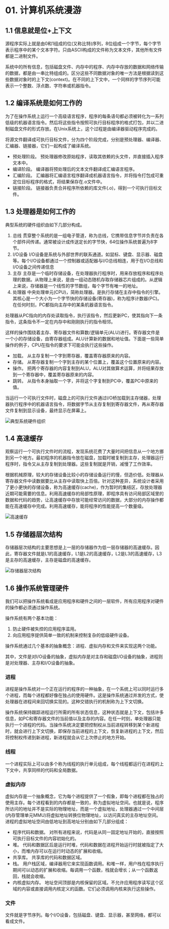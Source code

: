 # 01. 计算机系统漫游

## 1.1 信息就是位+上下文
源程序实际上就是由0和1组成的位(又称比特)序列，8位组成一个字节，每个字节表示程序中的某个文本字符。只由ASCII构成的文件称为文本文件，其他所有文件都是二进制文件。

系统中的所有信息，包括磁盘文件、内存中的程序、内存中存放的数据和网络传输的数据，都是由一串比特组成的。区分这些不同数据对象的唯一方法是根据读到这些数据对象时的上下文(context)。在不同的上下文中，一个同样的字节序列可能表示一个整数、浮点数、字符串或机器指令。

## 1.2 编译系统是如何工作的
为了在操作系统上运行一个高级语言程序，程序的每条语句都必须被转化为一系列低级的机器语言指令。然后将这些指令按照可执行目标程序的格式打包，并以二进制磁盘文件的形式存放。在Unix系统上，这个过程是由编译器驱动程序完成的。

将源文件翻译成可执行目标文件，分为四个阶段完成，分别是预处理器、编译器、汇编器、链接器，它们一起构成了编译系统。

- 预处理阶段。 预处理器修改原始程序，读取其依赖的头文件，并直接插入程序文本中。
- 编译阶段。 编译器将预处理后的文本文件翻译成汇编语言程序。
- 汇编阶段。 汇编器将汇编语言程序翻译成机器语言指令，并将指令打包成可重定位目标程序的格式，将结果保存在.o文件中。
- 链接阶段。 链接器负责合并程序所依赖的库文件(.o)，得到一个可执行目标文件。

## 1.3 处理器是如何工作的
典型系统的硬件组织由如下几部分构成。
1. 总线
贯穿整个系统的是一组电子管道，称为总线，它携带信息字节并负责在各个部件间传递。通常被设计成传送定长的字节快，64位操作系统普遍为8字节。
2. I/O设备
I/O设备是系统与外部世界的联系通道。如鼠标、键盘、显示器、磁盘等。每个I/O设备都通过一个控制器或适配器与I/O总线相连，用于在I/O总线和I/O设备之间传递信息
3. 主存
主存是一个临时存储设备，在处理器执行程序时，用来存放程序和程序处理的数据。从物理上来说，是由一组动态随机存取存储器芯片组成的。从逻辑上来说，存储器是一个线性的字节数组，每个字节有唯一的地址。
4. 处理器
中央处理单元(CPU)，简称处理器。是执行存储在主存中指令的引擎。其核心是一个大小为一个字节快的存储设备(寄存器)，称为程序计数器(PC)。在任何时刻，PC都指向主存中的某条机器语言指令。

处理器从PC指向的内存处读取指令，执行该指令，然后更新PC，使其指向下一条指令，这条指令不一定在内存中和刚刚执行的指令相邻。

这样的操作围绕着主存、寄存器文件和算数/逻辑单元(ALU)进行。寄存器文件是一个小的存储设备，由寄存器组成。ALU计算新的数据和地址值。下面是一些简单操作的例子，CPU在指令的要求下可能会执行这些操作。
- 加载。 从主存复制一个字到寄存器，覆盖寄存器原来的内容。
- 存储。 从寄存器复制一个字到主存的某个位置上，覆盖这个位置原来的内容。
- 操作。 把两个寄存器的内容复制到ALU，ALU对其做算术运算，并将结果存放到一个寄存器中，覆盖寄存器原来的内容。
- 跳转。 从指令本身抽取一个字，并将这个字复制到PC中，覆盖PC中原来的值。

当运行一个可执行文件时，磁盘上的可执行文件通过I/O桥加载到主存储器，处理器执行程序中的机器语言指令，将数据字节从主存复制到寄存器文件，再从寄存器文件复制到显示设备，最终显示在屏幕上。

![典型系统硬件组织](images/01.png)

## 1.4 高速缓存
观察运行一个可执行文件时的流程，发现系统花费了大量时间把信息从一个地方挪到另一个地方。最初程序的机器指令放在磁盘，加载时被复制到主存，处理器运行程序时，指令又从主存复制到处理器。这些复制就是开销，减慢了工作效率。

根据机械原理，较大的存储设备比较小的存储设备运行的慢，但造价低。处理器从寄存器文件中读数据要比从主存中读取快上百倍。针对这种差异，系统设计者采用了更小更快的存储设备，称为高速缓存(cache)，作为暂时的集结区，存放处理器近期可能需要的信息。利用高速缓存的局部性原理，即程序具有访问局部区域里的数据和代码的趋势，让高速缓存中存放可能经常访问的数据，大部分的内存操作都能在高速缓存中完成。利用高速缓存，能将程序的性能提高一个数量级。

![高速缓存](images/02.png)

## 1.5 存储器层次结构
存储器层次结构的主要思想是上一层的存储器作为低一层存储器的高速缓存。因此，寄存器文件就是L1的高速缓存，L1是L2的高速缓存，L2是L3的高速缓存，L3是主存的高速缓存，主存是磁盘的高速缓存。

![存储器层次结构](images/03.png)

## 1.6 操作系统管理硬件
我们可以把操作系统看成是应用程序和硬件之间的一层软件，所有应用程序对硬件的操作都必须通过操作系统。

操作系统有两个基本功能：
1. 防止硬件被失控的应用程序滥用。
2. 向应用程序提供简单一致的机制来控制复杂的低级硬件设备。

操作系统通过几个基本的抽象概念：进程、虚拟内存和文件来实现这两个功能。

其中，文件是对I/O设备的抽象，虚拟内存是对主存和磁盘I/O设备的抽象，进程则是对处理器、主存和I/O设备的抽象。

### 进程
进程是操作系统对一个正在运行的程序的一种抽象，在一个系统上可以同时运行多个进程，而每个进程都好像在独占的使用硬件。这是操作系统通过并发的方式，使处理器在进程间来回切换实现的。这种交错执行的机制称为上下文切换。

操作系统保持跟踪进程运行所需的所有状态信息，这种状态就是上下文，包括许多信息，如PC和寄存器文件的当前值以及主存的内容。在任一时刻，单处理器只能执行一个进程的代码。当操作系统决定要把控制权从当前进程转移到某个新进程时，就会进行上下文切换，即保存当前进程的上下文，恢复新进程的上下文，然后将控制权传递到新进程，新进程就会从它上次停止的地方开始。

### 线程
一个进程实际上可以由多个称为线程的执行单元组成，每个线程都运行在进程的上下文中，共享同样的代码和全局数据。

### 虚拟内存
虚拟内存是一个抽象概念，它为每个进程提供了一个假象，即每个进程都在独占的使用主存。每个进程看到的内存都是一致的，称为虚拟地址空间。也就是说，程序所访问的地址并不是实际的物理地址，而是一个虚拟地址，处理器通过一个中间层(内存管理单元MMU)将虚拟地址转换位物理地址，以访问真实的主存地址空间。进程的虚拟地址空间由低地址到高地址分别由如下几部分组成：
- 程序代码和数据。 对所有进程来说，代码是从同一固定地址开始的，直接按照可执行目标文件的内容初始化的。
- 堆。 代码和数据区后是运行时堆，代码和数据在进程开始运行时就被指定了大小，而堆内存可以在运行时动态的扩展和收缩。
- 共享库。 共享库的代码和数据区域。
- 栈。 用户栈区域，编译器用它来实现函数调用。和堆一样，用户栈在程序执行期间可以动态的扩展和收缩。每调用一个函数，栈就会增长；从一个函数返回，栈就会收缩。
- 内核虚拟内存。 地址空间顶部是内核保留的区域。不允许应用程序读写这个区域的内容或直接调用内核定义的函数。它们必须调用内核来执行这些操作。

### 文件
文件就是字节序列。每个I/O设备，包括磁盘、键盘、显示器，甚至网络，都可以看成文件。